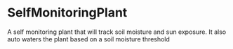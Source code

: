 # SelfMonitoringPlant
A self monitoring plant that will track soil moisture and sun exposure. It also auto waters the plant based on a soil moisture threshold
